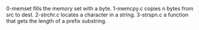0-memset fills the memory set with a byte.
1-memcpy.c copies n bytes from src to dest.
2-strchr.c locates a character in a string.
3-strspn.c  a function that gets the length of a prefix substring.
